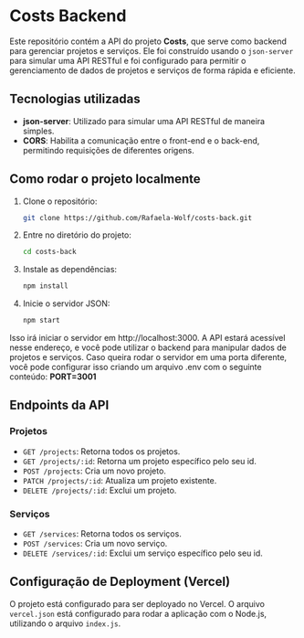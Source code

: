 # Costs Backend

Este repositório contém a API do projeto **Costs**, que serve como backend para gerenciar projetos e serviços. Ele foi construído usando o `json-server` para simular uma API RESTful e foi configurado para permitir o gerenciamento de dados de projetos e serviços de forma rápida e eficiente.

## Tecnologias utilizadas

- **json-server**: Utilizado para simular uma API RESTful de maneira simples.
- **CORS**: Habilita a comunicação entre o front-end e o back-end, permitindo requisições de diferentes origens.

## Como rodar o projeto localmente

1. Clone o repositório:
   ```bash
   git clone https://github.com/Rafaela-Wolf/costs-back.git

2. Entre no diretório do projeto:
    ```bash
    cd costs-back

3. Instale as dependências:
    ```bash 
    npm install

4. Inicie o servidor JSON:
    ```bash
    npm start

Isso irá iniciar o servidor em http://localhost:3000. A API estará acessível nesse endereço, e você pode utilizar o backend para manipular dados de projetos e serviços. Caso queira rodar o servidor em uma porta diferente, você pode configurar isso criando um arquivo .env com o seguinte conteúdo: **PORT=3001**

## Endpoints da API

### Projetos
- `GET /projects`: Retorna todos os projetos.
- `GET /projects/:id`: Retorna um projeto específico pelo seu id.
- `POST /projects`: Cria um novo projeto.
- `PATCH /projects/:id`: Atualiza um projeto existente.
- `DELETE /projects/:id`: Exclui um projeto.

### Serviços
- `GET /services`: Retorna todos os serviços.
- `POST /services`: Cria um novo serviço.
- `DELETE /services/:id`: Exclui um serviço específico pelo seu id.

## Configuração de Deployment (Vercel)

O projeto está configurado para ser deployado no Vercel. O arquivo `vercel.json` está configurado para rodar a aplicação com o Node.js, utilizando o arquivo `index.js`.